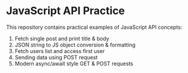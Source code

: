 # JavaScript API Practice

This repository contains practical examples of JavaScript API concepts:

1. Fetch single post and print title & body
2. JSON string to JS object conversion & formatting
3. Fetch users list and access first user
4. Sending data using POST request
5. Modern async/await style GET & POST requests
